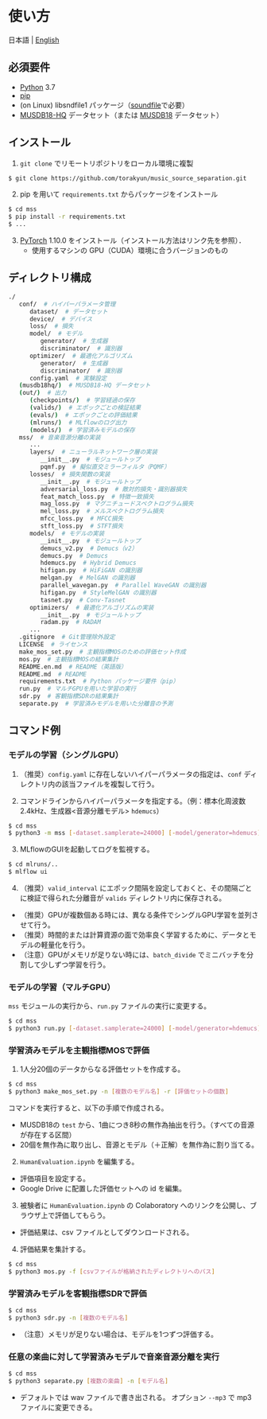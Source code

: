 # 使い方

日本語 | [English](en/setup.md)

## 必須要件

- [Python](https://www.python.org/) 3.7
- [pip](https://pip.pypa.io/)
- (on Linux) libsndfile1 パッケージ（[soundfile](https://github.com/bastibe/python-soundfile)で必要）
- [MUSDB18-HQ](https://zenodo.org/record/3338373) データセット（または [MUSDB18](https://zenodo.org/record/1117372) データセット）

## インストール

1. ```git clone``` でリモートリポジトリをローカル環境に複製

```bash
$ git clone https://github.com/torakyun/music_source_separation.git
```

2. pip を用いて ```requirements.txt``` からパッケージをインストール

```bash
$ cd mss
$ pip install -r requirements.txt
$ ...
```

3. [PyTorch](https://pytorch.org/) 1.10.0 をインストール（インストール方法はリンク先を参照）．
   - 使用するマシンの GPU（CUDA）環境に合うバージョンのもの

## ディレクトリ構成

```sh
./
   conf/  # ハイパーパラメータ管理
      dataset/  # データセット
      device/  # デバイス
      loss/  # 損失
      model/  # モデル
         generator/  # 生成器
         discriminator/  # 識別器
      optimizer/  # 最適化アルゴリズム
         generator/  # 生成器
         discriminator/  # 識別器
      config.yaml  # 実験設定
   (musdb18hq/)  # MUSDB18-HQ データセット
   (out/)  # 出力
      (checkpoints/)  # 学習経過の保存
      (valids/)  # エポックごとの検証結果
      (evals/)  # エポックごとの評価結果
      (mlruns/)  # MLflowのログ出力
      (models/)  # 学習済みモデルの保存
   mss/  # 音楽音源分離の実装
      ...
      layers/  # ニューラルネットワーク層の実装
         __init__.py  # モジュールトップ
         pqmf.py  # 擬似直交ミラーフィルタ（PQMF）
      losses/  # 損失関数の実装
         __init__.py  # モジュールトップ
         adversarial_loss.py  # 敵対的損失・識別器損失
         feat_match_loss.py  # 特徴一致損失
         mag_loss.py  # マグニチュードスペクトログラム損失
         mel_loss.py  # メルスペクトログラム損失
         mfcc_loss.py  # MFCC損失
         stft_loss.py  # STFT損失
      models/  # モデルの実装
         __init__.py  # モジュールトップ
         demucs_v2.py  # Demucs（v2）
         demucs.py  # Demucs
         hdemucs.py  # Hybrid Demucs
         hifigan.py  # HiFiGAN の識別器
         melgan.py  # MelGAN の識別器
         parallel_wavegan.py  # Parallel WaveGAN の識別器
         hifigan.py  # StyleMelGAN の識別器
         tasnet.py  # Conv-Tasnet
      optimizers/  # 最適化アルゴリズムの実装
         __init__.py  # モジュールトップ
         radam.py  # RADAM
      ...
   .gitignore  # Git管理除外設定
   LICENSE  # ライセンス
   make_mos_set.py  # 主観指標MOSのための評価セット作成
   mos.py  # 主観指標MOSの結果集計
   README.en.md  # README（英語版）
   README.md  # README
   requirements.txt  # Python パッケージ要件（pip）
   run.py  # マルチGPUを用いた学習の実行
   sdr.py  # 客観指標SDRの結果集計
   separate.py  # 学習済みモデルを用いた分離音の予測
```

## コマンド例

### モデルの学習（シングルGPU）

1. （推奨）`config.yaml` に存在しないハイパーパラメータの指定は、`conf` ディレクトリ内の該当ファイルを複製して行う。

2. コマンドラインからハイパーパラメータを指定する。（例：標本化周波数2.4kHz、生成器<音源分離モデル> `hdemucs`）
```bash
$ cd mss
$ python3 -m mss [-dataset.samplerate=24000] [-model/generator=hdemucs]
```

3. MLflowのGUIを起動してログを監視する。
```bash
$ cd mlruns/..
$ mlflow ui
```

4. （推奨）```valid_interval``` にエポック間隔を設定しておくと、その間隔ごとに検証で得られた分離音が `valids` ディレクトリ内に保存される。

* （推奨）GPUが複数個ある時には、異なる条件でシングルGPU学習を並列させて行う。
* （推奨）時間的または計算資源の面で効率良く学習するために、データとモデルの軽量化を行う。
* （注意）GPUがメモリが足りない時には、```batch_divide``` でミニバッチを分割して少しずつ学習を行う。

### モデルの学習（マルチGPU）

`mss` モジュールの実行から、`run.py` ファイルの実行に変更する。

```bash
$ cd mss
$ python3 run.py [-dataset.samplerate=24000] [-model/generator=hdemucs]
```

### 学習済みモデルを主観指標MOSで評価

1. 1人分20個のデータからなる評価セットを作成する。

```bash
$ cd mss
$ python3 make_mos_set.py -n [複数のモデル名] -r [評価セットの個数]
```

コマンドを実行すると、以下の手順で作成される。

* MUSDB18の `test` から、1曲につき8秒の無作為抽出を行う。（すべての音源が存在する区間）
* 20個を無作為に取り出し、音源とモデル（＋正解）を無作為に割り当てる。

2. `HumanEvaluation.ipynb` を編集する。

* 評価項目を設定する。
* Google Drive に配置した評価セットへの id を編集。

3. 被験者に `HumanEvaluation.ipynb` の Colaboratory へのリンクを公開し、ブラウザ上で評価してもらう。

* 評価結果は、csv ファイルとしてダウンロードされる。

4. 評価結果を集計する。

```bash
$ cd mss
$ python3 mos.py -f [csvファイルが格納されたディレクトリへのパス]
```

### 学習済みモデルを客観指標SDRで評価

```bash
$ cd mss
$ python3 sdr.py -n [複数のモデル名]
```

* （注意）メモリが足りない場合は、モデルを1つずつ評価する。

### 任意の楽曲に対して学習済みモデルで音楽音源分離を実行

```bash
$ cd mss
$ python3 separate.py [複数の楽曲] -n [モデル名]
```

* デフォルトでは wav ファイルで書き出される。
   オプション ```--mp3``` で mp3 ファイルに変更できる。
